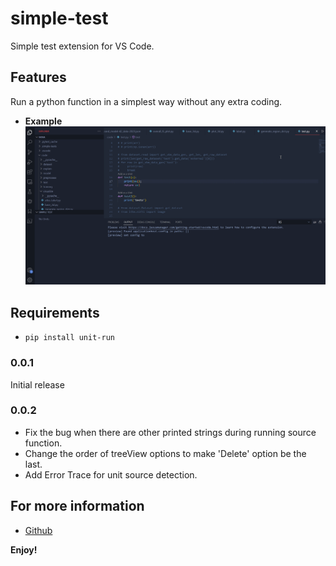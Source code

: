 # simple-test

Simple test extension for VS Code.

## Features

Run a python function in a simplest way without any extra coding.

- **Example**
![example](https://github.com/Lingfei-He/simple-test/blob/main/example.gif)

## Requirements

- `pip install unit-run`





### 0.0.1

Initial release

### 0.0.2
- Fix the bug when there are other printed strings during running source function.
- Change the order of treeView options to make 'Delete' option be the last.
- Add Error Trace for unit source detection.

## For more information

* [Github](https://github.com/Lingfei-He/simpele-test)

**Enjoy!**
